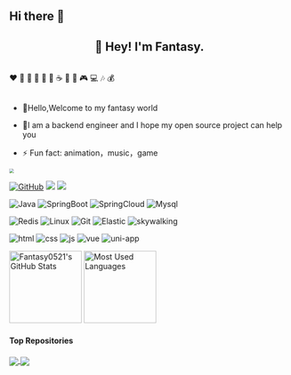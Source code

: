 ## Hi there 👋

<!--
**Fantasy0521/Fantasy0521** is a ✨ _special_ ✨ repository because its `README.md` (this file) appears on your GitHub profile.

Here are some ideas to get you started:

- 🔭 I’m currently working on ...
- 🌱 I’m currently learning ...
- 👯 I’m looking to collaborate on ...
- 🤔 I’m looking for help with ...
- 💬 Ask me about ...
- 📫 How to reach me: ...
- 😄 Pronouns: ...
- ⚡ Fun fact: ...
-->


<h2 align="center">👋 Hey! I'm Fantasy. </h2>
<br />
❤️ 🍦 🍓 🍉 🍋 🥛 ☕ 🍗 🍟 🎮 💻 🎶 💰
<br />
<br />

- 💬Hello,Welcome to my fantasy world

- 🤔I am a backend engineer and I hope my open source project can help you

- ⚡ Fun fact: animation，music，game


<img src="http://106.14.45.117:8055/common/upload1/download?name=c5bf6279-b685-45e8-898d-54659c4082abviggle.png" style="zoom:50%;" />

[![GitHub](https://img.shields.io/badge/GitHub-181717?style=flat-square&logo=github&logoColor=white)](https://github.com/Fantasy0521)
[![](https://img.shields.io/badge/FantasyBlog-black?link=106.14.45.117%3A8080%2Fhome)](http://106.14.45.117:8080/home)
[![](https://img.shields.io/badge/OnlinePhotoAlbum-pink?link=106.14.45.117%3A8080%2Fhome)](http://106.14.45.117:8055/index.html)

![Java](https://img.shields.io/badge/Java-red?style=flat-square&logo=Java)
![SpringBoot](https://img.shields.io/badge/SpringBoot-Spring?style=flat-square&logo=spring)
![SpringCloud](https://img.shields.io/badge/SpringCloud-Spring?style=flat-square&logo=spring)
![Mysql](https://img.shields.io/badge/MySQL-blue?style=flat-square&logo=mysql&logoColor=black)

![Redis](https://img.shields.io/badge/Redis-DC382D?style=flat-square&logo=redis&logoColor=white)
![Linux](https://img.shields.io/badge/-Linux-FCC624?style=flat-square&logo=linux&logoColor=black)
![Git](https://img.shields.io/badge/-Git-f05032?style=flat-square&logo=Git&logoColor=white)
![Elastic](https://img.shields.io/badge/Elasticsearch-FEC514?style=flat-square&logo=Elastic&logoColor=white)
![skywalking](https://img.shields.io/badge/-skywalking-black?style=flat-square&logo=skywalking)

![html](https://img.shields.io/badge/-html-E34F26?style=flat-square&logo=html5&logoColor=white)
![css](https://img.shields.io/badge/-css-1572B6?style=flat-square&logo=css3)
![js](https://img.shields.io/badge/JavaScript-red?style=flat-square&logo=javascript)
![vue](https://img.shields.io/badge/Vue.js-black?style=flat-square&logo=vue.js)
![uni-app](https://img.shields.io/badge/uniapp-uniapp?style=flat-square&logo=uni-app)

<img height="130px" src="https://github-readme-stats.vercel.app/api?username=Fantasy0521&hide_title=true&show_icons=true&hide=issues&include_all_commits=true&count_private=true&theme=graywhite&hide_border=true&bg_color=45,ff7979,ffd479,fffc79,73fa79" alt="Fantasy0521's GitHub Stats"> <img height="130px" src="https://github-readme-stats.vercel.app/api/top-langs?username=Fantasy0521&hide_title=true&layout=compact&theme=graywhite&hide_border=true&bg_color=45,fffc79,73fa79,75f0db" alt="Most Used Languages">


#### Top Repositories


<a href="https://github.com/Fantasy0521/upload-server">
  <img align="center" src="https://github-readme-stats.vercel.app/api/pin/?username=Fantasy0521&repo=upload-server&theme=buefy" />
</a>
<a href="https://github.com/Fantasy0521/Fantasy-Blog">
  <img align="center" src="https://github-readme-stats.vercel.app/api/pin/?username=Fantasy0521&repo=Fantasy-Blog&theme=buefy" />
</a>
